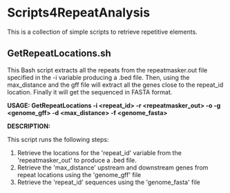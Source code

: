 # Scripts4RepeatAnalysis
This is a collection of simple scripts to retrieve repetitive elements.

## GetRepeatLocations.sh

<p>This Bash script extracts all the repeats from the repeatmasker.out file
specified in the -i <repeat_id> variable producing a .bed file. Then, using
the max_distance and the gff file will extract all the genes close to the
repeat_id location. Finally it will get the sequenced in FASTA format.</p>

<strong>USAGE: GetRepeatLocations -i <repeat_id> -r <repeatmasker_out> -o <outbase> -g <genome_gff> -d <max_distance> -f <genome_fasta></strong>

<strong>DESCRIPTION:</strong>

This script runs the following steps:
1. Retrieve the locations for the 'repeat_id' variable from the 'repeatmasker_out' to produce a .bed file.
2. Retrieve the 'max_distance' upstream and downstream genes from repeat locations using the 'genome_gff' file
3. Retrieve the 'repeat_id' sequences using the 'genome_fasta' file
